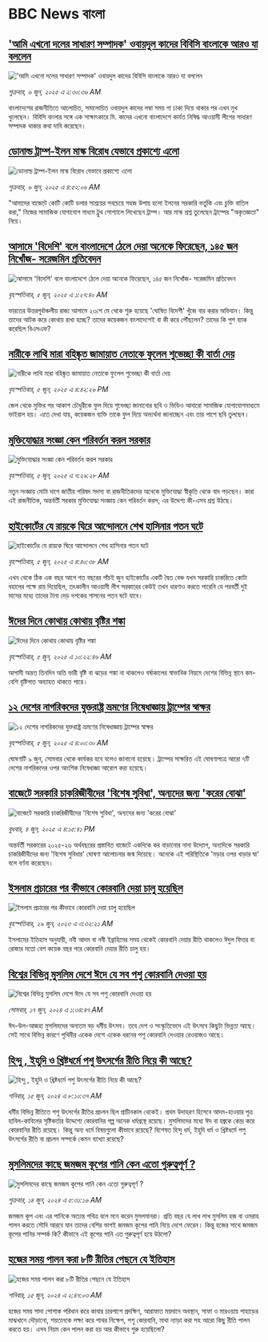 # BBC News বাংলা## ['আমি এখনো দলের সাধারণ সম্পাদক'  ওবায়দুল কাদের বিবিসি বাংলাকে আরও যা বললেন](https://www.bbc.com/bengali/articles/c98prgpl56do?at_campaign=githubrss)!['আমি এখনো দলের সাধারণ সম্পাদক'  ওবায়দুল কাদের বিবিসি বাংলাকে আরও যা বললেন](https://ichef.bbci.co.uk/ace/standard/240/cpsprodpb/dcdd/live/81faebd0-421f-11f0-bace-e1270fc31f5e.jpg)_শুক্রবার, ৬ জুন, ২০২৫ এ ২:৩০:৩৬ AM_বাংলাদেশের রাজনীতিতে আলোচিত, সমালোচিত ওবায়দুল কাদের লম্বা সময় গা ঢাকা দিয়ে থাকার পর এখন মুখ খুলেছেন। বিবিসি বাংলার সঙ্গে এক সাক্ষাৎকারে মি. কাদের এখনো বাংলাদেশে কার্যত নিষিদ্ধ আওয়ামী লীগের সাধারণ সম্পাদক থাকার কথা দাবি করেছেন।## [ডোনাল্ড ট্রাম্প-ইলন মাস্ক বিরোধ যেভাবে প্রকাশ্যে এলো](https://www.bbc.com/bengali/articles/cyvm2de3em9o?at_campaign=githubrss)![ডোনাল্ড ট্রাম্প-ইলন মাস্ক বিরোধ যেভাবে প্রকাশ্যে এলো](https://ichef.bbci.co.uk/ace/standard/240/cpsprodpb/21f5/live/7eca9500-4283-11f0-835b-310c7b938e84.jpg)_শুক্রবার, ৬ জুন, ২০২৫ এ ৪:৫২:০৬ AM_"আমাদের বাজেটে কোটি কোটি ডলার সাশ্রয়ের সবচেয়ে সহজ উপায় হলো ইলনের সরকারি ভর্তুকি এবং চুক্তি বাতিল করা," নিজের সামাজিক যোগাযোগ মাধ্যম ট্রুথ সোশ্যালে লিখেছেন ট্রাম্প। আর মাস্ক প্রশ্ন তুলেছেন ট্রাম্পের "অকৃতজ্ঞতা" নিয়ে।## [আসামে 'বিদেশি' বলে বাংলাদেশে ঠেলে দেয়া অনেকে ফিরেছেন, ১৪৫ জন নিখোঁজ- সরেজমিন প্রতিবেদন](https://www.bbc.com/bengali/articles/cpvkx943ddzo?at_campaign=githubrss)![আসামে 'বিদেশি' বলে বাংলাদেশে ঠেলে দেয়া অনেকে ফিরেছেন, ১৪৫ জন নিখোঁজ- সরেজমিন প্রতিবেদন](https://ichef.bbci.co.uk/ace/standard/240/cpsprodpb/bd73/live/08b76270-413a-11f0-bace-e1270fc31f5e.jpg)_বৃহস্পতিবার, ৫ জুন, ২০২৫ এ ১:২৭:৪০ AM_ভারতের উত্তরপূর্বাঞ্চলীয় রাজ্য আসামে ২৩শে মে থেকে শুরু হয়েছে 'ঘোষিত বিদেশী' খুঁজে বার করার অভিযান। কিন্তু তাদের আটক করে কোথায় রাখা হচ্ছে? তাদের কয়েকজন বাংলাদেশেই বা কী করে পৌঁছলেন? তাদের কি পুশ ব্যাক করেছিল বিএসএফ?## [নারীকে লাথি মারা বহিষ্কৃত জামায়াত নেতাকে ফুলেল শুভেচ্ছা কী বার্তা দেয়](https://www.bbc.com/bengali/articles/c36523k340yo?at_campaign=githubrss)![নারীকে লাথি মারা বহিষ্কৃত জামায়াত নেতাকে ফুলেল শুভেচ্ছা কী বার্তা দেয়](https://ichef.bbci.co.uk/ace/standard/240/cpsprodpb/aac8/live/34691ab0-4222-11f0-8cc8-25fa9323cd5d.jpg)_বৃহস্পতিবার, ৫ জুন, ২০২৫ এ ৪:৪২:২৬ PM_জেল থেকে মুক্তির পর আকাশ চৌধুরীকে ফুল দিয়ে শুভেচ্ছা জানানোর ছবি ও ভিডিও আবারো সামাজিক যোগাযোগমাধ্যমে ভাইরাল হয়। এতে দেখা যায়, কয়েকজন ব্যক্তি তাকে ফুল দিয়ে অভ্যর্থনা জানাচ্ছেন এবং তার পাশে ছবি তুলছেন।## [মুক্তিযোদ্ধার সংজ্ঞা কেন পরিবর্তন করল সরকার](https://www.bbc.com/bengali/articles/c8e68742e7wo?at_campaign=githubrss)![মুক্তিযোদ্ধার সংজ্ঞা কেন পরিবর্তন করল সরকার](https://ichef.bbci.co.uk/ace/standard/240/cpsprodpb/75a8/live/3f08d620-419d-11f0-b6e6-4ddb91039da1.jpg)_বৃহস্পতিবার, ৫ জুন, ২০২৫ এ ৭:২৯:২৮ AM_নতুন সংজ্ঞায় মোটা দাগে জাতীয় পরিষদ সদস্য বা রাজনীতিকদের অনেকে মুক্তিযোদ্ধা স্বীকৃতি থেকে বাদ পড়ছেন। কারা এই রাজনীতিক, অন্তর্বর্তী সরকার মুক্তিযোদ্ধা সংজ্ঞায় কেন পরিবর্তন করল, এর উদ্দেশ্য কী-এসব প্রশ্ন উঠছে।## [হাইকোর্টের যে রায়কে ঘিরে আন্দোলনে শেখ হাসিনার পতন ঘটে](https://www.bbc.com/bengali/articles/c23mzd3enmdo?at_campaign=githubrss)![হাইকোর্টের যে রায়কে ঘিরে আন্দোলনে শেখ হাসিনার পতন ঘটে](https://ichef.bbci.co.uk/ace/standard/240/cpsprodpb/f26c/live/26941490-3fd8-11f0-b6e6-4ddb91039da1.jpg)_বৃহস্পতিবার, ৫ জুন, ২০২৫ এ ৪:৪০:৩৮ AM_এখন থেকে ঠিক এক বছর আগে গত বছরের পাঁচই জুন হাইকোর্টের একটি দ্বৈত বেঞ্চ যখন সরকারি চাকরিতে কোটা বহালের পক্ষে রায় দিয়েছিল, তৎকালীন আওয়ামী লীগ সরকারের কেউই তখন ধারণাও করতে পারেনি যে পরবর্তী দুই মাসের মধ্যে তাদের টানা দেড় দশকের শাসনের পতন ঘটে যাবে।## [ঈদের দিনে কোথায় কোথায় বৃষ্টির শঙ্কা](https://www.bbc.com/bengali/articles/cp8dpjzg3nqo?at_campaign=githubrss)![ঈদের দিনে কোথায় কোথায় বৃষ্টির শঙ্কা](https://ichef.bbci.co.uk/ace/standard/240/cpsprodpb/3880/live/4d17f740-41f3-11f0-bace-e1270fc31f5e.jpg)_বৃহস্পতিবার, ৫ জুন, ২০২৫ এ ১০:২২:৪৬ AM_আগামী অন্তত তিনদিন অতি ভারী বৃষ্টি বা ঝড়ের শঙ্কা না থাকলেও বর্ষাকালের স্বাভাবিক নিয়মে দেশের বিভিন্ন স্থানে কম-বেশি বৃষ্টিপাত অব্যাহত থাকতে পারে।## [১২ দেশের নাগরিকদের যুক্তরাষ্ট্র ভ্রমণের নিষেধাজ্ঞায় ট্রাম্পের স্বাক্ষর](https://www.bbc.com/bengali/articles/cz9y2yv5j9wo?at_campaign=githubrss)![১২ দেশের নাগরিকদের যুক্তরাষ্ট্র ভ্রমণের নিষেধাজ্ঞায় ট্রাম্পের স্বাক্ষর](https://ichef.bbci.co.uk/ace/standard/240/cpsprodpb/e484/live/28ea82c0-41bc-11f0-bfdf-bff31763b360.jpg)_বৃহস্পতিবার, ৫ জুন, ২০২৫ এ ৪:০০:৩০ AM_ঘোষণাটি ৯ জুন, সোমবার থেকে কার্যকর হবে বলেও জানানো হয়েছে। ট্রাম্পের সাক্ষরিত এই ঘোষণাপত্রে আরো ৭টি দেশের নাগরিকদের ওপর আংশিক নিষেধাজ্ঞা আরোপ করা হয়েছে।## [বাজেটে সরকারি চাকরিজীবীদের 'বিশেষ সুবিধা', অন্যদের জন্য 'করের বোঝা' ](https://www.bbc.com/bengali/articles/clyg0ygn5geo?at_campaign=githubrss)![বাজেটে সরকারি চাকরিজীবীদের 'বিশেষ সুবিধা', অন্যদের জন্য 'করের বোঝা' ](https://ichef.bbci.co.uk/ace/standard/240/cpsprodpb/6c89/live/4c2904a0-4149-11f0-a8f8-fd544bcd141d.jpg)_বুধবার, ৪ জুন, ২০২৫ এ ৪:১৫:৪১ PM_অন্তর্বর্তী সরকারের ২০২৫-২৬ অর্থবছরের প্রস্তাবিত বাজেটে একদিকে কর বাড়ানোর নানা উদ্যোগ, অন্যদিকে সরকারি চাকরিজীবীদের জন্য 'বিশেষ সুবিধার' ঘোষণা আলোচনার জন্ম দিয়েছে। অনেকে এই পরিস্থিতিকে 'মড়ার ওপর খাড়ার ঘা' বলে বর্ণনা করেছেন।## [ইসলাম প্রচারের পর কীভাবে কোরবানি দেয়া চালু হয়েছিল](https://www.bbc.com/bengali/articles/c4n94jv8gn5o?at_campaign=githubrss)![ইসলাম প্রচারের পর কীভাবে কোরবানি দেয়া চালু হয়েছিল](https://ichef.bbci.co.uk/ace/standard/240/cpsprodpb/5867/live/ccd48d20-14fc-11ee-816c-eb33efffe2a0.jpg)_বৃহস্পতিবার, ২৯ জুন, ২০২৩ এ ৩:৩২:২১ AM_ইসলামের ইতিহাস অনুযায়ী, নবী আদম বা নবী ইব্রাহিমের সময় থেকেই কোরবানি দেয়ার রীতি থাকলেও ঈদুল ফিতর বা রোজার মতো বেশ কয়েক বছর পরে কোরবানি দেয়ার রীতি চালু হয়।## [বিশ্বের বিভিন্ন মুসলিম দেশে ঈদে যে সব পশু কোরবানি দেওয়া হয়](https://www.bbc.com/bengali/articles/cw00273x4g6o?at_campaign=githubrss)![বিশ্বের বিভিন্ন মুসলিম দেশে ঈদে যে সব পশু কোরবানি দেওয়া হয়](https://ichef.bbci.co.uk/ace/standard/240/cpsprodpb/93f5/live/12e84010-2bcf-11ef-a88c-091dd981830a.jpg)_সোমবার, ১৭ জুন, ২০২৪ এ ১:৩৪:৪৭ AM_ঈদ-উল-আজহা মুসলিমদের অন্যতম বড় ধর্মীয় উৎসব। তবে দেশ ও সংস্কৃতিভেদে এই উৎসবে কিছুটা ভিন্নতা আছে। সেই সাথে বিভিন্ন কারণে পৃথিবীর একেক দেশে একেক ধরনের পশু কোরবানি দেওয়ার রেওয়াজও আছে।## [হিন্দু , ইহুদি ও খ্রিষ্টধর্মে পশু উৎসর্গের রীতি নিয়ে কী আছে?](https://www.bbc.com/bengali/articles/cyxxpnyl9geo?at_campaign=githubrss)![হিন্দু , ইহুদি ও খ্রিষ্টধর্মে পশু উৎসর্গের রীতি নিয়ে কী আছে?](https://ichef.bbci.co.uk/ace/standard/240/cpsprodpb/4e14/live/880d8b70-255d-11ef-b3df-572685bc76f0.jpg)_শনিবার, ১৫ জুন, ২০২৪ এ ৮:১০:৩৭ AM_ধর্মীয় বিভিন্ন রীতিতে পশু উৎসর্গের রীতির প্রচলন ছিল প্রাচীনকাল থেকেই। প্রথম উদাহরণ হিসেবে আদম-হাওয়ার পুত্র হাবিল-কাবিলের সৃষ্টিকর্তার উদ্দেশ্যে কোরবানির গল্প অনেক ধর্মগ্রন্থে রয়েছে। মুসলিমদের মধ্যে ঈদ বা হজ্বকে কেন্দ্র করে কোরবানির রীতি রয়েছে। কিন্তু অন্য ধর্মে বিষয়গুলো কীভাবে রয়েছে? বিশেষত হিন্দু ধর্ম, ইহুদি ধর্ম ও খ্রিষ্টধর্মে পশু উৎসর্গের রীতি বা প্রচলন সম্পর্কে কেমন ব্যাখ্যা রয়েছে?## [মুসলিমদের কাছে জমজম কূপের পানি কেন এতো গুরুত্বপূর্ণ ?](https://www.bbc.com/bengali/articles/cd11r0g4564o?at_campaign=githubrss)![মুসলিমদের কাছে জমজম কূপের পানি কেন এতো গুরুত্বপূর্ণ ?](https://ichef.bbci.co.uk/ace/standard/240/cpsprodpb/e431/live/e3d2efb0-2a10-11ef-b3b8-ed2dd2d12607.jpg)_শুক্রবার, ১৪ জুন, ২০২৪ এ ৫:৩১:১৬ AM_জমজম কূপ এবং এর পানিকে অত্যন্ত পবিত্র বলে মনে করেন মুসলমানরা। প্রতি বছর যে লাখ লাখ মুসলিম হজ বা ওমরাহ পালন করতে সৌদি আরবে যান তাদের বেশির ভাগই জমজম কূপের পানি নিয়ে দেশে ফেরেন। কিন্তু হজের সাথে জমজম কূপের পানির সম্পর্ক কি? কীভাবে এই কূপের পানি এত গুরুত্বপূর্ণ হয়ে উঠলো?## [হজের সময় পালন করা ৮টি রীতির পেছনে যে ইতিহাস](https://www.bbc.com/bengali/articles/c9rrwdln1qwo?at_campaign=githubrss)![হজের সময় পালন করা ৮টি রীতির পেছনে যে ইতিহাস](https://ichef.bbci.co.uk/ace/standard/240/cpsprodpb/cbd8/live/2f7cc810-287b-11ef-83a2-e35a1d22cd73.jpg)_শনিবার, ১৫ জুন, ২০২৪ এ ২:৪৭:০৩ AM_হজের সময় সাদা পোশাক পরিধান করে কাবার চারপাশে প্রদক্ষিণ, আরাফাত ময়দানে অবস্থান, সাফা ও মারওয়ায় পাহাড়ের মাঝখানে দৌড়ানো, শয়তানকে লক্ষ্য করে পাথর নিক্ষেপ, পশু কোরবানি, মাথা ন্যাড়া করা সহ আরো কিছু রীতি পালন করতে হয়। এসব নিয়ম কেন পালন করা হয় আর কীভাবে শুরু হয়েছিলো?
